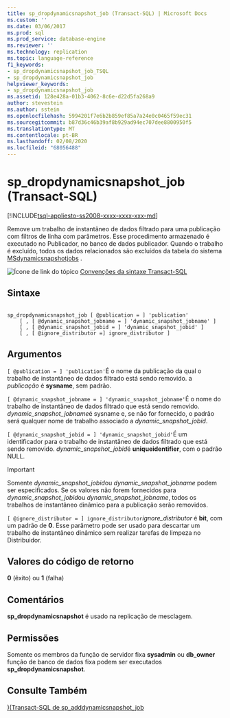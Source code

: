 ```yaml
---
title: sp_dropdynamicsnapshot_job (Transact-SQL) | Microsoft Docs
ms.custom: ''
ms.date: 03/06/2017
ms.prod: sql
ms.prod_service: database-engine
ms.reviewer: ''
ms.technology: replication
ms.topic: language-reference
f1_keywords:
- sp_dropdynamicsnapshot_job_TSQL
- sp_dropdynamicsnapshot_job
helpviewer_keywords:
- sp_dropdynamicsnapshot_job
ms.assetid: 128e428a-01b3-4062-8c6e-d22d5fa268a9
author: stevestein
ms.author: sstein
ms.openlocfilehash: 5994201f7e6b2b859ef85a7a24e0c0465f59ec31
ms.sourcegitcommit: b87d36c46b39af8b929ad94ec707dee8800950f5
ms.translationtype: MT
ms.contentlocale: pt-BR
ms.lasthandoff: 02/08/2020
ms.locfileid: "68056488"
---
```

# <a name="sp_dropdynamicsnapshot_job-transact-sql"></a>sp_dropdynamicsnapshot_job (Transact-SQL)
[!INCLUDE[tsql-appliesto-ss2008-xxxx-xxxx-xxx-md](../../includes/tsql-appliesto-ss2008-xxxx-xxxx-xxx-md.md)]

  Remove um trabalho de instantâneo de dados filtrado para uma publicação com filtros de linha com parâmetros. Esse procedimento armazenado é executado no Publicador, no banco de dados publicador. Quando o trabalho é excluído, todos os dados relacionados são excluídos da tabela do sistema [MSdynamicsnapshotjobs](../../relational-databases/system-tables/msdynamicsnapshotjobs-transact-sql.md) .  
  
 ![Ícone de link do tópico](../../database-engine/configure-windows/media/topic-link.gif "Ícone de link do tópico") [Convenções da sintaxe Transact-SQL](../../t-sql/language-elements/transact-sql-syntax-conventions-transact-sql.md)  
  
## <a name="syntax"></a>Sintaxe  
  
```  
  
sp_dropdynamicsnapshot_job [ @publication = ] 'publication'   
    [ , [ @dynamic_snapshot_jobname = ] 'dynamic_snapshot_jobname' ]   
    [ , [ @dynamic_snapshot_jobid = ] 'dynamic_snapshot_jobid' ]   
    [ , [ @ignore_distributor =] ignore_distributor ]  
```  
  
## <a name="arguments"></a>Argumentos  
`[ @publication = ] 'publication'`É o nome da publicação da qual o trabalho de instantâneo de dados filtrado está sendo removido. a *publicação* é **sysname**, sem padrão.  
  
`[ @dynamic_snapshot_jobname = ] 'dynamic_snapshot_jobname'`É o nome do trabalho de instantâneo de dados filtrado que está sendo removido. *dynamic_snapshot_jobname*é sysname e, se não for fornecido, o padrão será qualquer nome de trabalho associado a *dynamic_snapshot_jobid*.  
  
`[ @dynamic_snapshot_jobid = ] 'dynamic_snapshot_jobid'`É um identificador para o trabalho de instantâneo de dados filtrado que está sendo removido. *dynamic_snapshot_jobid*é **uniqueidentifier**, com o padrão NULL.  
  
> [!IMPORTANT]  
>  Somente *dynamic_snapshot_jobid*ou *dynamic_snapshot_jobname* podem ser especificados. Se os valores não forem fornecidos para *dynamic_snapshot_jobid*ou *dynamic_snapshot_jobname*, todos os trabalhos de instantâneo dinâmico para a publicação serão removidos.  
  
`[ @ignore_distributor = ] ignore_distributor`*ignore_distributor* é **bit**, com um padrão de **0**. Esse parâmetro pode ser usado para descartar um trabalho de instantâneo dinâmico sem realizar tarefas de limpeza no Distribuidor.  
  
## <a name="return-code-values"></a>Valores do código de retorno  
 **0** (êxito) ou **1** (falha)  
  
## <a name="remarks"></a>Comentários  
 **sp_dropdynamicsnapshot** é usado na replicação de mesclagem.  
  
## <a name="permissions"></a>Permissões  
 Somente os membros da função de servidor fixa **sysadmin** ou **db_owner** função de banco de dados fixa podem ser executados **sp_dropdynamicsnapshot**.  
  
## <a name="see-also"></a>Consulte Também  
 [&#41;&#40;Transact-SQL de sp_adddynamicsnapshot_job](../../relational-databases/system-stored-procedures/sp-adddynamicsnapshot-job-transact-sql.md)  
  
  
